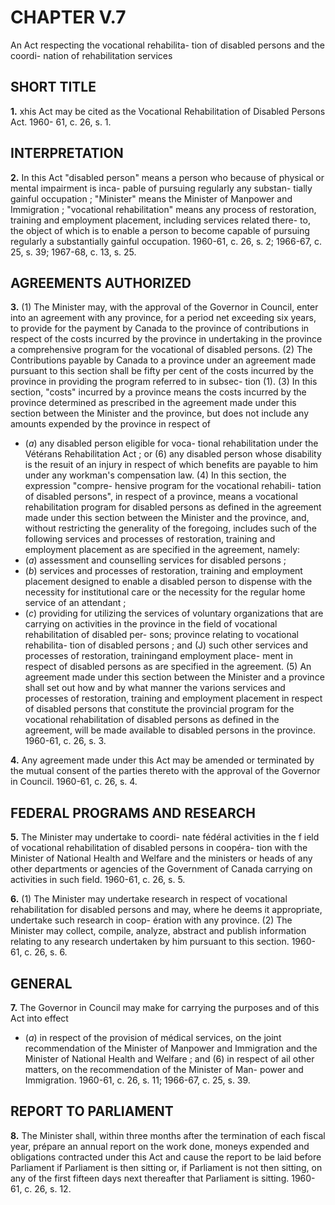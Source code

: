 
# CHAPTER V.7
An Act respecting the vocational rehabilita-
tion of disabled persons and the coordi-
nation of rehabilitation services

## SHORT TITLE

**1.** xhis Act may be cited as the Vocational
Rehabilitation of Disabled Persons Act. 1960-
61, c. 26, s. 1.

## INTERPRETATION

**2.** In this Act
"disabled person" means a person who because
of physical or mental impairment is inca-
pable of pursuing regularly any substan-
tially gainful occupation ;
"Minister" means the Minister of Manpower
and Immigration ;
"vocational rehabilitation" means any process
of restoration, training and employment
placement, including services related there-
to, the object of which is to enable a person
to become capable of pursuing regularly a
substantially gainful occupation. 1960-61, c.
26, s. 2; 1966-67, c. 25, s. 39; 1967-68, c. 13,
s. 25.

## AGREEMENTS AUTHORIZED

**3.** (1) The Minister may, with the approval
of the Governor in Council, enter into an
agreement with any province, for a period
net exceeding six years, to provide for the
payment by Canada to the province of
contributions in respect of the costs incurred
by the province in undertaking in the province
a comprehensive program for the vocational
of disabled persons.
(2) The Contributions payable by Canada
to a province under an agreement made
pursuant to this section shall be fifty per cent
of the costs incurred by the province in
providing the program referred to in subsec-
tion (1).
(3) In this section, "costs" incurred by a
province means the costs incurred by the
province determined as prescribed in the
agreement made under this section between
the Minister and the province, but does not
include any amounts expended by the
province in respect of
  * (_a_) any disabled person eligible for voca-
tional rehabilitation under the Vétérans
Rehabilitation Act ; or
(6) any disabled person whose disability is
the resuit of an injury in respect of which
benefits are payable to him under any
workman's compensation law.
(4) In this section, the expression "compre-
hensive program for the vocational rehabili-
tation of disabled persons", in respect of a
province, means a vocational rehabilitation
program for disabled persons as defined in
the agreement made under this section
between the Minister and the province, and,
without restricting the generality of the
foregoing, includes such of the following
services and processes of restoration, training
and employment placement as are specified
in the agreement, namely:
  * (_a_) assessment and counselling services for
disabled persons ;
  * (_b_) services and processes of restoration,
training and employment placement
designed to enable a disabled person to
dispense with the necessity for institutional
care or the necessity for the regular home
service of an attendant ;
  * (_c_) providing for utilizing the services of
voluntary organizations that are carrying
on activities in the province in the field of
vocational rehabilitation of disabled per-
sons;
province relating to vocational rehabilita-
tion of disabled persons ; and
(J) such other services and processes of
restoration, trainingand employment place-
ment in respect of disabled persons as are
specified in the agreement.
(5) An agreement made under this section
between the Minister and a province shall set
out how and by what manner the varions
services and processes of restoration, training
and employment placement in respect of
disabled persons that constitute the provincial
program for the vocational rehabilitation of
disabled persons as defined in the agreement,
will be made available to disabled persons in
the province. 1960-61, c. 26, s. 3.

**4.** Any agreement made under this Act
may be amended or terminated by the mutual
consent of the parties thereto with the
approval of the Governor in Council. 1960-61,
c. 26, s. 4.

## FEDERAL PROGRAMS AND RESEARCH

**5.** The Minister may undertake to coordi-
nate fédéral activities in the f ield of vocational
rehabilitation of disabled persons in coopéra-
tion with the Minister of National Health
and Welfare and the ministers or heads of
any other departments or agencies of the
Government of Canada carrying on activities
in such field. 1960-61, c. 26, s. 5.

**6.** (1) The Minister may undertake research
in respect of vocational rehabilitation for
disabled persons and may, where he deems it
appropriate, undertake such research in coop-
ération with any province.
(2) The Minister may collect, compile,
analyze, abstract and publish information
relating to any research undertaken by him
pursuant to this section. 1960-61, c. 26, s. 6.

## GENERAL

**7.** The Governor in Council may make
for carrying the purposes and
of this Act into effect
  * (_a_) in respect of the provision of médical
services, on the joint recommendation of
the Minister of Manpower and Immigration
and the Minister of National Health and
Welfare ; and
(6) in respect of ail other matters, on the
recommendation of the Minister of Man-
power and Immigration. 1960-61, c. 26,
s. 11; 1966-67, c. 25, s. 39.

## REPORT TO PARLIAMENT

**8.** The Minister shall, within three months
after the termination of each fiscal year,
prépare an annual report on the work done,
moneys expended and obligations contracted
under this Act and cause the report to be laid
before Parliament if Parliament is then sitting
or, if Parliament is not then sitting, on any
of the first fifteen days next thereafter that
Parliament is sitting. 1960-61, c. 26, s. 12.
